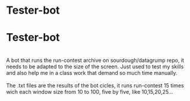 # Tester-bot
# Tester-bot
\
A bot that runs the run-contest archive on sourdough/datagrump repo, it needs to be adapted to the size of the screen. Just used to test my skills and also help me in a class work that demand so much time manually.\
\
The .txt files are the results of the bot cicles, it runs run-contest 15 times wich each window size from 10 to 100, five by five, like 10,15,20,25...
